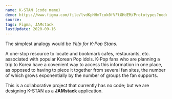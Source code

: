 ```yaml
---
name: K-STAN (code name)
demo: https://www.figma.com/file/lvdKpHHm7cok0fVFtGHdEM/Prototypes?node-id=0%3A1
source: 
tags: Figma, JAMstack
lastUpdate: 2020-09-16
---
```


The simplest analogy would be *Yelp for K-Pop Stans*.

A one-stop resource to locate and bookmark cafes, restaurants, etc. associated with popular Korean Pop idols. K-Pop fans who are planning a trip to Korea have a covenient way to access this information in one place, as opposed to having to piece it together from several fan sites, the number of which grows exponentially by the number of groups the fan supports.

This is a collaborative project that currently has no code; but we are designing K-STAN as a **JAMstack** application.